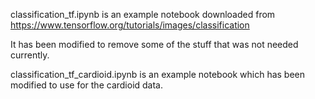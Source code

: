 classification_tf.ipynb is an example notebook downloaded from 
https://www.tensorflow.org/tutorials/images/classification

It has been modified to remove some of the stuff that was not needed currently.

classification_tf_cardioid.ipynb is an example notebook which has been modified to use for the cardioid data.



